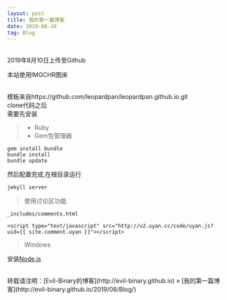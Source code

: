```yaml
---
layout: post
title: 我的第一篇博客
date: 2019-08-10
tag: Blog
---
```

<br>
2019年8月10日上传至Github

本站使用IMGCHR图床

<br>
模板来自https://github.com/leopardpan/leopardpan.github.io.git
<br>
clone代码之后
<br>
需要先安装

>* Ruby
>* Gem包管理器

```
gem install bundle
bundle install
bundle update
```
然后配置完成,在根目录运行
```
jekyll server
```

> 使用讨论区功能
```
_includes/comments.html
```

```
<script type="text/javascript" src="http://v2.uyan.cc/code/uyan.js?uid={{ site.comment.uyan }}"></script>
```

> Windows

安装[Node.js](https://nodejs.org/en/)


<br>
转载请注明：[Evil-Binary的博客](http://evil-binary.github.io) » [我的第一篇博客](http://evil-binary.github.io/2019/08/Blog/)